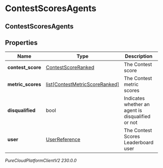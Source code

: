 # ContestScoresAgents

## ContestScoresAgents

## Properties

|Name | Type | Description | Notes|
|------------ | ------------- | ------------- | -------------|
| **contest_score** | [ContestScoreRanked](ContestScoreRanked) | The Contest score | [optional] |
| **metric_scores** | [list[ContestMetricScoreRanked]](ContestMetricScoreRanked) | The Contest metric scores | [optional] |
| **disqualified** | bool | Indicates whether an agent is disqualified or not | [optional] |
| **user** | [UserReference](UserReference) | The Contest Scores Leaderboard user | [optional] |



_PureCloudPlatformClientV2 230.0.0_
